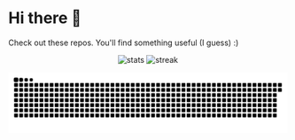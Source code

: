 # Hi there 👋
Check out these repos. You'll find something useful (I guess) :)

<p align="center">
  <img src="https://github-readme-stats.vercel.app/api?username=Symbian-Bro&show_icons=true&theme=radical" alt="stats" height="200"/>
  <img src="https://github-readme-streak-stats-eight.vercel.app/?user=Symbian-Bro&theme=radical" alt="streak" height="200"/>
</p>

![Snake animation](https://github.com/Symbian-Bro/snk/blob/output/github-contribution-grid-snake.svg)
